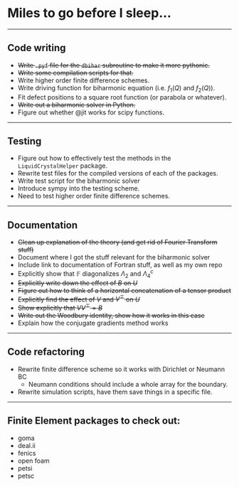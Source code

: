 # Miles to go before I sleep...
---------
## Code writing
* ~~Write `.pyf` file for the `dbihar` subroutine to make it more pythonic.~~
* ~~Write some compilation scripts for that.~~
* Write higher order finite difference schemes.
* Write driving function for biharmonic equation (i.e. $f_1(Q)$ and $f_2(Q)$).
* Fit defect positions to a square root function (or parabola or whatever). 
* ~~Write out a biharmonic solver in Python.~~
* Figure out whether @jit works for scipy functions.
---------
## Testing
* Figure out how to effectively test the methods in the `LiquidCrystalHelper` package.
* Rewrite test files for the compiled versions of each of the packages.
* Write test script for the biharmonic solver
* Introduce sympy into the testing scheme.
* Need to test higher order finite difference schemes.
---------
## Documentation
* ~~Clean up explanation of the theory (and get rid of Fourier Transform stuff)~~
* Document where I got the stuff relevant for the biharmonic solver
* Include link to documentation of Fortran stuff, as well as my own repo
* Explicitly show that $\mathbb{F}$ diagonalizes $\Lambda_2$ and $\Lambda_4^c$
* ~~Explicitly write down the effect of $B$ on $U$~~
* ~~Figure out how to think of a horizontal concatenation of a tensor product~~
* ~~Explicitly find the effect of $V$ and $V^\top$ on $U$~~
* ~~Show explicitly that $VV^\top = B$~~
* ~~Write out the Woodbury identity, show how it works in this case~~
* Explain how the conjugate gradients method works
-----------
## Code refactoring
* Rewrite finite difference scheme so it works with Dirichlet or Neumann BC
  - Neumann conditions should include a whole array for the boundary.
* Rewrite simulation scripts, have them save things in a specific file.
-----------
## Finite Element packages to check out:
* goma
* deal.ii
* fenics
* open foam
* petsi
* petsc
